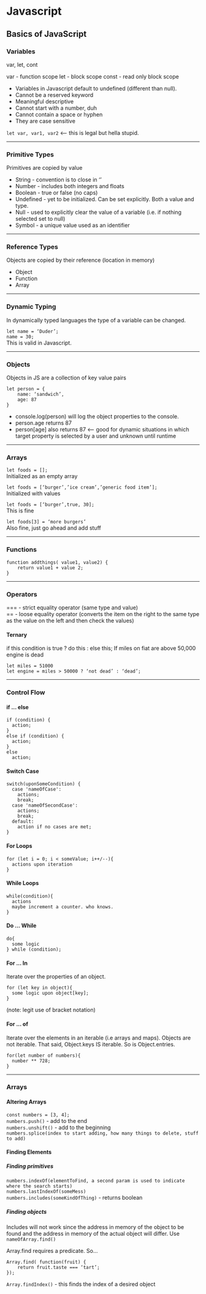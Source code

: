# Javascript

## Basics of JavaScript

### Variables

var, let, cont

var - function scope
let - block scope
const - read only block scope

- Variables in Javascript default to undefined (different than null). 
- Cannot be a reserved keyword
- Meaningful descriptive
- Cannot start with a number, duh
- Cannot contain a space or hyphen
- They are case sensitive

`let var, var1, var2` <— this is legal but hella stupid.

---

### Primitive Types

Primitives are copied by value
- String - convention is to close in ‘’
- Number - includes both integers and floats
- Boolean - true or false (no caps)
- Undefined - yet to be initialized. Can be set explicitly. Both a value and type.
- Null - used to explicitly clear the value of a variable (i.e. if nothing selected set to null)
- Symbol - a unique value used as an identifier

---

### Reference Types

Objects are copied by their reference (location in memory)
- Object
- Function 
- Array

---

### Dynamic Typing

In dynamically typed languages the type of a variable can be changed.

`let name = ‘Duder’;` <br>
`name = 30;` <br>
This is valid in Javascript.

---

### Objects

Objects in JS are a collection of key value pairs

```
let person = {
	name: ‘sandwich’,
	age: 87
}
```

- console.log(person) will log the object properties to the console.
- person.age returns 87
- person[age] also returns 87 <— good for dynamic situations in which target property is selected by a user and unknown until runtime

---

### Arrays

`let foods = [];`<br>
Initialized as an empty array

`let foods = [‘burger’,’ice cream’,’generic food item’];`<br>
Initialized with values

`let foods = [‘burger’,true, 30];`<br>
This is fine

`let foods[3] = ‘more burgers’`<br>
Also fine, just go ahead and add stuff

---

### Functions

```
function addthings( value1, value2) {
	return value1 + value 2;
}
```

---

### Operators

=== - strict equality operator (same type and value)<br>
== - loose equality operator (converts the item on the right to the same type as the value on the left and then check the values) <br>

#### Ternary 

if this condition is true ? do this : else this;
If miles on fiat are above 50,000 engine is dead

`let miles = 51000`<br>
`let engine = miles > 50000 ? ‘not dead’ : ‘dead’;`<br>

---

### Control Flow

#### if ... else
```
if (condition) {
  action;
}
else if (condition) {
  action;
}
else
  action;
```

#### Switch Case
```
switch(uponSomeCondition) {
  case 'nameOfCase':
    actions;
    break;
  case 'nameOfSecondCase':
    actions;
    break;
  default:
    action if no cases are met;
}
```

#### For Loops
```
for (let i = 0; i < someValue; i++/--){
  actions upon iteration
}
```

#### While Loops
```
while(condition){
  actions
  maybe increment a counter. who knows.
}
```

#### Do ... While
```
do{
  some logic
} while (condition);
```

#### For ... In
Iterate over the properties of an object.
```
for (let key in object){
  some logic upon object[key];
}
```
(note: legit use of bracket notation)

#### For ... of
Iterate over the elements in an iterable (i.e arrays and maps). Objects are not iterable. That said, Object.keys IS iterable. So is Object.entries. 
```
for(let number of numbers){
  number ** 728;
}
```

---

### Arrays

#### Altering Arrays

`const numbers = [3, 4];`<br>
`numbers.push()` - add to the end<br>
`numbers.unshift()` - add to the beginning <br>
`numbers.splice(index to start adding, how many things to delete, stuff to add)`<br>

#### Finding Elements

##### Finding primitives
`numbers.indexOf(elementToFind, a second param is used to indicate where the search starts)`<br>
`numbers.lastIndexOf(someMess)`<br>
`numbers.includes(someKindOfThing)` - returns boolean<br>

##### Finding objects
Includes will not work since the address in memory of the object to be found and the address in memory of the actual object will differ.
Use `nameOfArray.find()`<br>

Array.find requires a predicate. So…
```
Array.find( function(fruit) {
	return fruit.taste === ‘tart’;
});
```

`Array.findIndex()` - this finds the index of a desired object<br>

